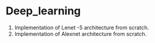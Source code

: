 # Deep_learning

1. Implementation of Lenet -5 architecture from scratch.
2. Implementation of Alexnet architecture from scratch.
